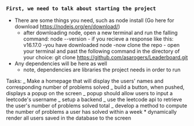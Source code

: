 ### `First, we need to talk about starting the project`

- There are some things you need, such as node install (Go here for download https://nodejs.org/en/download/)
  - after downloading node, open a new terminal and run the falling command: node --version - if you recieve a response like this: v16.17.0
    -you have downloaded node
    -now clone the repo - open your terminal and past the following command in the directory of your choice: git clone https://github.com/asarogers/Leaderboard.git
- Any dependencies will be here as well
  - note, dependencies are libraries the project needs in order to run

Tasks:
_ Make a homepage that will display the users' names and corresponding number of problems solved
_ build a button, when pushed, displays a popup on the screen
_ popup should allow users to input a leetcode's username
_ setup a backend
_ use the leetcode api to retrieve the user's number of problems solved total
_ develop a method to compute the number of problems a user has solved within a week \* dynamically render all users saved in the database to the screen
